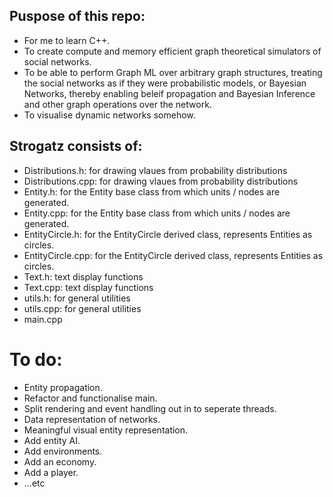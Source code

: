 ## Puspose of this repo:
- For me to learn C++.
- To create compute and memory efficient graph theoretical simulators of social networks.
- To be able to perform Graph ML over arbitrary graph structures, treating the social networks as if they were probabilistic models, or Bayesian Networks, thereby enabling beleif propagation and Bayesian Inference and other graph operations over the network.
- To visualise dynamic networks somehow.

## Strogatz consists of:
- Distributions.h: for drawing vlaues from probability distributions
- Distributions.cpp: for drawing vlaues from probability distributions
- Entity.h: for the Entity base class from which units / nodes are generated.
- Entity.cpp: for the Entity base class from which units / nodes are generated.
- EntityCircle.h: for the EntityCircle derived class, represents Entities as circles.
- EntityCircle.cpp: for the EntityCircle derived class, represents Entities as circles.
- Text.h: text display functions
- Text.cpp: text display functions
- utils.h: for general utilities
- utils.cpp: for general utilities
- main.cpp

# To do:
- Entity propagation.
- Refactor and functionalise main.
- Split rendering and event handling out in to seperate threads.
- Data representation of networks.
- Meaningful visual entity representation.
- Add entity AI.
- Add environments.
- Add an economy.
- Add a player.
- ...etc
